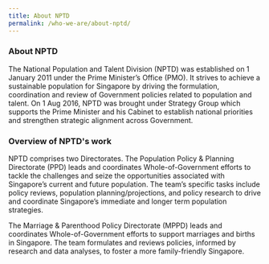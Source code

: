 ```yaml
---
title: About NPTD
permalink: /who-we-are/about-nptd/
---
```


### **About NPTD**
The National Population and Talent Division (NPTD) was established on 1 January 2011 under the Prime Minister’s Office (PMO). It strives to achieve a sustainable population for Singapore by driving the formulation, coordination and review of Government policies related to population and talent. On 1 Aug 2016, NPTD was brought under Strategy Group which supports the Prime Minister and his Cabinet to establish national priorities and strengthen strategic alignment across Government. 

### **Overview of NPTD's work**

NPTD comprises two Directorates. The Population Policy & Planning Directorate (PPD) leads and coordinates Whole-of-Government efforts to tackle the challenges and seize the opportunities associated with Singapore’s current and future population. The team’s specific tasks include policy reviews, population planning/projections, and policy research to drive and coordinate Singapore’s immediate and longer term population strategies. 

The Marriage & Parenthood Policy Directorate (MPPD) leads and coordinates Whole-of-Government efforts to support marriages and births in Singapore. The team formulates and reviews policies, informed by research and data analyses, to foster a more family-friendly Singapore. 
